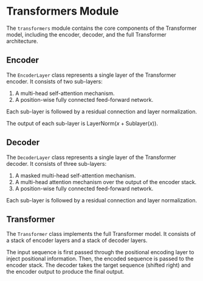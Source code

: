 # Transformers Module

The `transformers` module contains the core components of the Transformer model, including the encoder, decoder, and the full Transformer architecture.

## Encoder

The `EncoderLayer` class represents a single layer of the Transformer encoder. It consists of two sub-layers:
1.  A multi-head self-attention mechanism.
2.  A position-wise fully connected feed-forward network.

Each sub-layer is followed by a residual connection and layer normalization.

The output of each sub-layer is $\text{LayerNorm}(x + \text{Sublayer}(x))$.

## Decoder

The `DecoderLayer` class represents a single layer of the Transformer decoder. It consists of three sub-layers:
1.  A masked multi-head self-attention mechanism.
2.  A multi-head attention mechanism over the output of the encoder stack.
3.  A position-wise fully connected feed-forward network.

Each sub-layer is followed by a residual connection and layer normalization.

## Transformer

The `Transformer` class implements the full Transformer model. It consists of a stack of encoder layers and a stack of decoder layers.

The input sequence is first passed through the positional encoding layer to inject positional information. Then, the encoded sequence is passed to the encoder stack. The decoder takes the target sequence (shifted right) and the encoder output to produce the final output.
